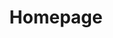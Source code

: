 ---
title: Homepage
alias:
- /test/
header:
  headline: Your Site Title
  textline: Lorem ipsum dolor sit amet, consectetur adipisicing elit. Minus, blanditiis!
---